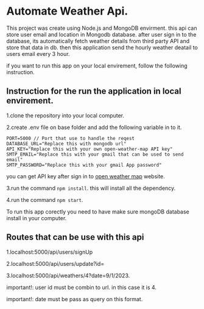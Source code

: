 # Automate Weather Api.

This project was create using Node.js and MongoDB envirment.
this api can store user email and location in Mongodb database.
after user sign in to the database, its automatically fetch weather details from third party API and store that data in db.
then this application send the hourly weather deatail to users email every 3 hour.

if you want to run this app on your local envirement, follow the following instruction.

## Instruction for the run the application in local envirement.

1.clone the repository into your local computer.

2.create .env file on base folder and add the following variable in to it. 

    PORT=5000 // Port that use to handle the reqest
    DATABASE_URL="Replace this with mongodb url"
    API_KEY="Replace this with your own open-weather-map API key"
    SMTP_EMAIL="Replace this with your gmail that can be used to send email"
    SMTP_PASSWORD="Replace this with your gmail App password"

you can get API key after sign in to [open weather map](https://home.openweathermap.org/users/sign_in) website.

3.run the command `npm install`. this will install all the dependency.

4.run the command `npm start`.

To run this app corectly you need to have make sure mongoDB database install in your computer.

## Routes that can be use with  this api

1.localhost:5000/api/users/signUp

2.localhost:5000/api/users/update?id=

3.localhost:5000/api/weathers/4?date=9/1/2023.

important!: user id must be combin to url. in this case it is 4.

important!: date must be pass as query on this format.



